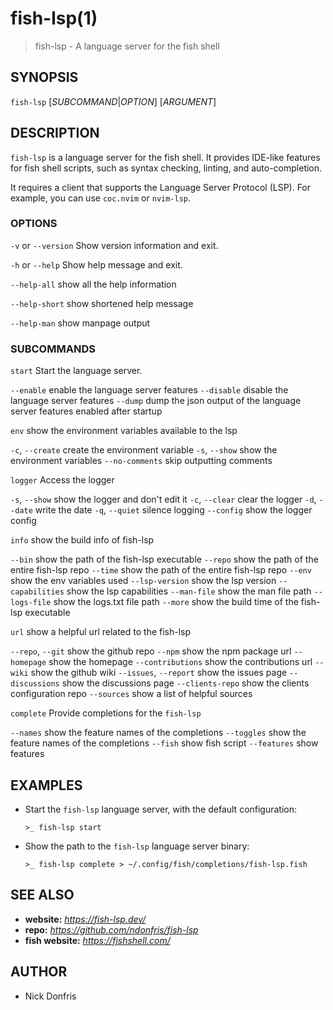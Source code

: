 # fish-lsp(1)

> fish-lsp - A language server for the fish shell

## SYNOPSIS

`fish-lsp` [_SUBCOMMAND_|_OPTION_] [_ARGUMENT_]

## DESCRIPTION

`fish-lsp` is a language server for the fish shell. It provides IDE-like features for fish shell scripts, such as syntax checking, linting, and auto-completion.

It requires a client that supports the Language Server Protocol (LSP). For example, you can use `coc.nvim` or `nvim-lsp`.

### OPTIONS

`-v` or `--version`
Show version information and exit.

`-h` or  `--help`
Show help message and exit.

`--help-all`
show all the help information

`--help-short`
show shortened help message

`--help-man`
show manpage output

### SUBCOMMANDS

`start`
Start the language server.

  `--enable`    enable the language server features
  `--disable`   disable the language server features
  `--dump`    dump the json output of the language server features enabled after startup

`env`
show the environment variables available to the lsp

  `-c`, `--create`    create the environment variable
  `-s`, `--show`      show the environment variables
  `--no-comments`   skip outputting comments

`logger`
Access the logger

  `-s`, `--show`    show the logger and don't edit it
  `-c`, `--clear`   clear the logger
  `-d`, `--date`    write the date
  `-q`, `--quiet`   silence logging
  `--config`      show the logger config

`info`
show the build info of fish-lsp

  `--bin`             show the path of the fish-lsp executable
  `--repo`            show the path of the entire fish-lsp repo
  `--time`            show the path of the entire fish-lsp repo
  `--env`             show the env variables used
  `--lsp-version`     show the lsp version
  `--capabilities`    show the lsp capabilities
  `--man-file`        show the man file path
  `--logs-file`       show the logs.txt file path
  `--more`            show the build time of the fish-lsp executable

`url`
show a helpful url related to the fish-lsp

  `--repo`, `--git`        show the github repo
  `--npm`                show the npm package url
  `--homepage`           show the homepage
  `--contributions`      show the contributions url
  `--wiki`               show the github wiki
  `--issues`, `--report`   show the issues page
  `--discussions`        show the discussions page
  `--clients-repo`       show the clients configuration repo
  `--sources`            show a list of helpful sources

`complete`
Provide completions for the `fish-lsp`

  `--names`     show the feature names of the completions
  `--toggles`   show the feature names of the completions
  `--fish`      show fish script
  `--features`  show features

## EXAMPLES

- Start the `fish-lsp` language server, with the default configuration:

  ```fish
  >_ fish-lsp start
  ```

- Show the path to the `fish-lsp` language server binary:

  ```fish
  >_ fish-lsp complete > ~/.config/fish/completions/fish-lsp.fish
  ```

## SEE ALSO

- __website:__ _https://fish-lsp.dev/_
- __repo:__ _https://github.com/ndonfris/fish-lsp_
- __fish website:__ _https://fishshell.com/_

## AUTHOR

- Nick Donfris
